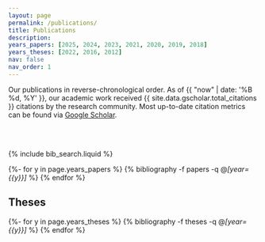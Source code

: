 ```yaml
---
layout: page
permalink: /publications/
title: Publications
description:
years_papers: [2025, 2024, 2023, 2021, 2020, 2019, 2018]
years_theses: [2022, 2016, 2012]
nav: false
nav_order: 1
---
```


<!-- _pages/publications.md -->

<div class="publications">

Our publications in reverse-chronological order. As of {{ "now" | date: '%B %d, %Y' }}, our academic work received {{ site.data.gscholar.total_citations }} citations by the research community.
Most up-to-date citation metrics can be found via <a href="https://gscholar.patrickkastner.de">Google Scholar</a>.

<br>
<br>

<!-- _pages/publications.md -->

<!-- Bibsearch Feature -->

{% include bib_search.liquid %}

{%- for y in page.years_papers %}
{% bibliography -f papers -q @*[year={{y}}]* %}
{% endfor %}

<h2>Theses</h2>

{%- for y in page.years_theses %}
{% bibliography -f theses -q @*[year={{y}}]* %}
{% endfor %}
